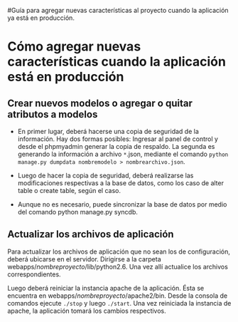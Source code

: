 #Guía para agregar nuevas características al proyecto cuando la aplicación ya está en producción.

# Cómo agregar nuevas características cuando la aplicación está en producción #

## Crear nuevos modelos o agregar o quitar atributos a modelos ##

  * En primer lugar, deberá hacerse una copia de seguridad de la información. Hay dos formas posibles: Ingresar al panel de control y desde el phpmyadmin generar la copia de respaldo. La segunda es generando la información a archivo `*`.json, mediante el comando ` python manage.py dumpdata nombremodelo > nombrearchivo.json `.

  * Luego de hacer la copia de seguridad, deberá realizarse las modificaciones respectivas a la base de datos, como los caso de alter table o create table, según el caso.

  * Aunque no es necesario, puede sincronizar la base de datos por medio del comando python manage.py syncdb.


## Actualizar los archivos de aplicación ##

Para actualizar los archivos de aplicación que no sean los de configuración, deberá ubicarse en el servidor. Dirigirse a la carpeta webapps/_nombreproyecto_/lib/python2.6. Una vez allí actualice los archivos correspondientes.

Luego deberá reiniciar la instancia apache de la aplicación. Ésta se encuentra en webapps/_nombreproyecto_/apache2/bin. Desde la consola de comandos ejecute ` ./stop ` y luego ` ./start `. Una vez reiniciada la instancia de apache, la aplicación tomará los cambios respectivos.